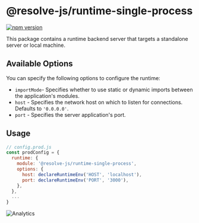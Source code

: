 # **@resolve-js/runtime-single-process**

[![npm version](https://badge.fury.io/js/%40resolve-js%2Fruntime-single-process.svg)](https://badge.fury.io/js/%40resolve-js%2Fruntime-single-process)

This package contains a runtime backend server that targets a standalone server or local machine.

## Available Options

You can specify the following options to configure the runtime:

- `importMode`- Specifies whether to use static or dynamic imports between the application's modules.
- `host` - Specifies the network host on which to listen for connections. Defaults to `'0.0.0.0'`.
- `port` - Specifies the server application's port.

## Usage

```js
// config.prod.js
const prodConfig = {
  runtime: {
    module: '@resolve-js/runtime-single-process',
    options: {
      host: declareRuntimeEnv('HOST', 'localhost'),
      port: declareRuntimeEnv('PORT', '3000'),
    },
  },
  ...
}
```

![Analytics](https://ga-beacon.appspot.com/UA-118635726-1/packages-resolve-runtime-single-process-readme?pixel)
